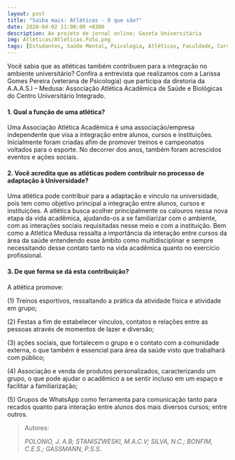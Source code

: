 ```yaml
---
layout: post
title: "Saiba mais: Atléticas - O que são?"
date: 2020-04-02 11:00:00 +0300
description: Ao projeto de jornal online; Gazeta Universitária
img: Atléticas/Atléticas.Foto.png
tags: [Estudantes, Saúde Mental, Psicologia, Atléticas, Faculdade, Curso] 
---
```


Você sabia que as atléticas também contribuem para a integração no ambiente universitário? Confira a entrevista que realizamos com a Larissa Gomes Pereira (veterana de Psicologia) que participa da diretoria da A.A.A.S.I – Medusa: Associação Atlética Acadêmica de Saúde e Biológicas do Centro Universitário Integrado.

#### 1. Qual a função de uma atlética?

Uma Associação Atlética Acadêmica é uma associação/empresa independente que visa a integração entre alunos, cursos e instituições. Inicialmente foram criadas afim de promover treinos e campeonatos voltados para o esporte. No decorrer dos anos, também foram acrescidos eventos e ações sociais.

#### 2. Você acredita que as atléticas podem contribuir no processo de adaptação à Universidade?

Uma atlética pode contribuir para a adaptação e vínculo na universidade, pois tem como objetivo principal a integração entre alunos, cursos e instituições. A atlética busca acolher principalmente os calouros nessa nova etapa da vida acadêmica, ajudando-os a se familiarizar com o ambiente, com as interações sociais requisitadas nesse meio e com a instituição. Bem como a Atlética Medusa ressalta a importância da interação entre cursos da área da saúde entendendo esse âmbito como multidisciplinar e sempre necessitando desse contato tanto na vida acadêmica quanto no exercício profissional.

#### 3. De que forma se dá esta contribuição?  

A atlética promove:

(1) Treinos esportivos, ressaltando a prática da atividade física e atividade em grupo; 

(2) Festas a fim de estabelecer vínculos, contatos e relações entre as pessoas através de momentos de lazer e diversão; 

(3) ações sociais, que fortalecem o grupo e o contato com a comunidade externa, o que também é essencial para área da saúde visto que trabalhará com público;

(4) Associação e venda de produtos personalizados, caracterizando um grupo, o que pode ajudar o acadêmico a se sentir incluso em um espaço e facilitar a familiarização;

(5) Grupos de WhatsApp como ferramenta para comunicação tanto para recados quanto para interação entre alunos dos mais diversos cursos; entre outros.

> Autores:
>
> <cite> POLONIO, J. A.B; STANISZWESKI, M.A.C.V; SILVA, N.C.; BONFIM, C.E.S.; GASSMANN, P.S.S. </cite>
